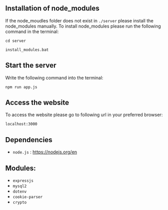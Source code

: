 ## Installation of node_modules

If the node_moudles folder does not exist in `./server` please install the node_modules manually. To install node_modules please run the following command in the terminal:

`cd server`

`install_modules.bat`

## Start the server

Write the following command into the terminal:

`npm run app.js`

## Access the website

To access the website please go to following url in your preferred browser:

`localhost:3000`

## Dependencies

- `node.js` : https://nodejs.org/en

## Modules:

- `expressjs`
- `mysql2`
- `dotenv`
- `cookie-parser`
- `crypto`
